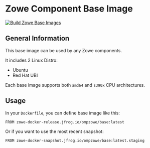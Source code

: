# Zowe Component Base Image

[![Build Zowe Base Images](https://github.com/zowe/zowe-install-packaging/actions/workflows/base-images.yml/badge.svg)](https://github.com/zowe/zowe-install-packaging/actions/workflows/base-images.yml)

## General Information

This base image can be used by any Zowe components.

It includes 2 Linux Distro:

- Ubuntu
- Red Hat UBI

Each base image supports both `amd64` and `s390x` CPU architectures.

## Usage

In your `Dockerfile`, you can define base image like this:

```
FROM zowe-docker-release.jfrog.io/ompzowe/base:latest
```

Or if you want to use the most recent snapshot:

```
FROM zowe-docker-snapshot.jfrog.io/ompzowe/base:latest.staging
```
